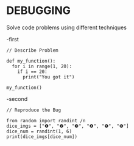 # DEBUGGING
Solve code problems using different techniques

-first
```
// Describe Problem

def my_function():
  for i in range(1, 20):
    if i == 20:
      print("You got it")
      
my_function()
```

-second
```
// Reproduce the Bug

from random import randint /n
dice_imgs = ["❶", "❷", "❸", "❹", "❺", "❻"]
dice_num = randint(1, 6)
print(dice_imgs[dice_num])
```

